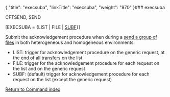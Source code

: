 {
    "title": "execsuba",
    "linkTitle": "execsuba",
    "weight": "970"
}### execsuba

CFTSEND, SEND

\[EXECSUBA = {LIST | FILE | <u>SUBF</u>}\]

Submit the acknowledgement
procedure when during a  [send a group of files](../../../../concepts/using_the_send_command/send_group_of_files_cl) in both heterogeneous and homogeneous environments:

-   LIST: trigger for acknowledgement
    procedure on the generic request, at the end of all transfers on the list
-   FILE: trigger for the acknowledgement
    procedure for each request on the list and on the generic request
-   SUBF: (default) trigger for acknowledgement procedure for each request on the list (except the generic request)

[Return to Command index](../../)
